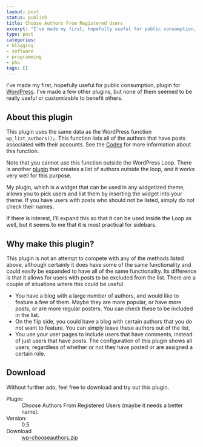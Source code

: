 ```yaml
---
layout: post
status: publish
title: Choose Authors From Registered Users
excerpt: "I've made my first, hopefully useful for public consumption, plugin for <a href=\"http://wordpress.org/\">WordPress</a>. I've made a few other plugins, but none of them seemed to be really useful or customizable to benefit others."
type: post
categories:
- blogging
- software
- programming
- php
tags: []
---
```

I've made my first, hopefully useful for public consumption, plugin for <a href="http://wordpress.org/">WordPress</a>. I've made a few other plugins, but none of them seemed to be really useful or customizable to benefit others.
<h2>About this plugin</h2>
This plugin uses the same data as the WordPress function <code>wp_list_authors();</code>. This function lists all of the authors that have posts associated with their accounts. See the <a href="http://codex.wordpress.org/Template_Tags/wp_list_authors">Codex</a> for more information about this function.

Note that you cannot use this function outside the WordPress Loop. There is another <a href="http://guff.szub.net/2005/01/31/get-author-profile/">plugin</a> that creates a list of authors outside the loop, and it works very well for this purpose.

My plugin, which is a widget that can be used in any widgetized theme, allows you to pick users and list them by inserting the widget into your theme. If you have users with posts who should not be listed, simply do not check their names.

If there is interest, I'll expand this so that it can be used inside the Loop as well, but it seems to me that it is most practical for sidebars.
<h2>Why make this plugin?</h2>
This plugin is not an attempt to compete with any of the methods listed above, although certainly it does have some of the same functionality and could easily be expanded to have all of the same functionality. Its difference is that it allows for users with posts to be excluded from the list. There are a couple of situations where this could be useful.
<ul>
  <li>You have a blog with a large number of authors, and would like to feature a few of them. Maybe they are more popular, or have more posts, or are more regular posters. You can check these to be included in the list.</li>
  <li>On the flip side, you could have a blog with certain authors that you do not want to feature. You can simply leave these authors out of the list.</li>
  <li>You use your user pages to include users that have comments, instead of just users that have posts. The configuration of this plugin shows all users, regardless of whether or not they have posted or are assigned a certain role.</li>
</ul>
<h2>Download</h2>
Without further ado, feel free to download and try out this plugin.
<dl>
  <dt>Plugin:</dt>
  <dd>Choose Authors From Registered Users (maybe it needs a better name).</dd>
  <dt>Version:</dt>
  <dd>0.5</dd>
  <dt>Download</dt>
  <dd><a href='http://jonathanstegall.com/wp-content/uploads/2008/07/wp-chooseauthors.zip'>wp-chooseauthors.zip</a></dd>
</dl>
